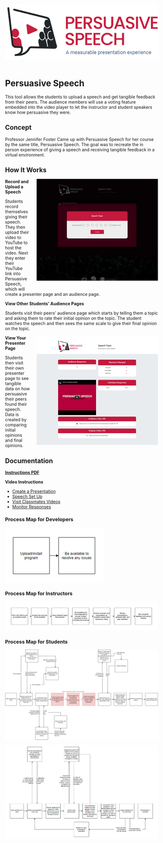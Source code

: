 <img style="align:center; margin-bottom:20px;" src="Assets\ImagesForTools\PersuasiveSpeech-Header.png">

# Persuasive Speech

This tool allows the students to upload a speech and get tangible feedback from their peers. The audience members will use a voting feature embedded into the video player to let the instructor and student speakers know how persuasive they were.

## Concept

Professor Jennifer Foster Came up with Persuasive Speech for her course by the same title, Persuasive Speech. The goal was to recreate the in person experience of giving a speech and receiving tangible feedback in a virtual environment.

## How It Works

<img style="float: right; margin-left:20px; margin-bottom:20px;" width="400" src="Assets\ImagesForTools\PersuasiveSpeech-Screenshot-2.png">

**Record and Upload a Speech**

Students record themselves giving their speech. They then upload their video to YouTube to host the video. Next they enter their YouTube link into Persuasive Speech, which will create a presenter page and an audience page.

**View Other Students' Audience Pages**

Students visit their peers’ audience page which starts by telling them a topic and asking them to rate their initial opinion on the topic. The student watches the speech and then sees the same scale to give their final opinion on the topic.

<img style="float: right; margin-left:20px; margin-bottom:20px;" width="400" src="Assets\ImagesForTools\PersuasiveSpeech-Screenshot-1.png">

**View Your Presenter Page**

Students then visit their own presenter page to see tangible data on how persuasive their peers found their speech. Data is created by comparing initial opinions and final opinions.

## Documentation

**[Instructions PDF](https://cece.uco.edu/idea/Persuasivespeech/instructions/Persuasive%20Speech%20Instructions.pdf)**

**Video Instructions**

* [Create a Presentation](https://www.youtube.com/watch?v=xnMKVlQoLEQ&feature=youtu.be)
* [Speech Set Up](https://www.youtube.com/watch?v=vZBq4oX5ccw&feature=youtu.be)
* [Visit Classmates Videos](https://www.youtube.com/watch?v=DSrfVEPtjEs&feature=youtu.be)
* [Monitor Responses](https://www.youtube.com/watch?v=xMyM17cLEA4&feature=youtu.be)

### Process Map for Developers

![Process map for Developers](/Assets/ImagesForTools/PersuasiveSpeech-ExperienceMap-Developer.jpg)

### Process Map for Instructors

![Process map for Instructors](/Assets/ImagesForTools/PersuasiveSpeech-ExperienceMap-Instructor.jpg)

### Process Map for Students

![Process Map for Students](/Assets/ImagesForTools/PersuasiveSpeech-ExperienceMap-Student-Presenting.jpg)

![Process Map for Students part 2](/Assets/ImagesForTools/PersuasiveSpeech-ExperienceMap-Student-ViewingVideos.jpg)